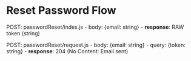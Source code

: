 # Reset Password Flow

POST: passwordReset/index.js
    - body: {email: string}
    - **response**: RAW token (string)

POST: passwordReset/request.js
    - body: {email: string}
    - query: {token: string}
    - **response**: 204 (No Content: Email sent)